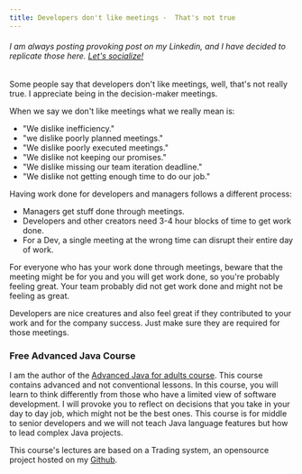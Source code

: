 ```yaml
---
title: Developers don't like meetings -  That's not true
---
```


###### I am always posting provoking post on my Linkedin, and I have decided to replicate those here. [Let's socialize!](https://www.linkedin.com/in/alexsandro-souza-dev)


Some people say that developers don't like meetings, well, that's not really true. I appreciate being in the decision-maker meetings.

When we say we don't like meetings what we really mean is:

- "We dislike inefficiency."
- "we dislike poorly planned meetings."
- "We dislike poorly executed meetings."
- "We dislike not keeping our promises."
- "We dislike missing our team iteration deadline."
- "We dislike not getting enough time to do our job."

Having work done for developers and managers follows a different process:

- Managers get stuff done through meetings.
- Developers and other creators need 3-4 hour blocks of time to get work done.
- For a Dev, a single meeting at the wrong time can disrupt their entire day of work.

For everyone who has your work done through meetings,
beware that the meeting might be for you and you will get work done, so you're probably feeling great. Your team probably did not get work done and might not be feeling as great.

Developers are nice creatures and also feel great if they contributed to your work and for the company success. Just make sure they are required for those meetings.


### Free Advanced Java Course
I am the author of the [Advanced Java for adults course](https://www.udemy.com/course/advanced-java-for-adults/?referralCode=8014CCF0A5A931ADED5F). This course contains advanced and not conventional lessons. In this course, you will learn to think differently from those who have a limited view of software development. I will provoke you to reflect on decisions that you take in your day to day job, which might not be the best ones. This course is for middle to senior developers and we will not teach Java language features but how to lead complex Java projects.

This course's lectures are based on a Trading system, an opensource project hosted on my [Github](https://github.com/apssouza22/trading-system).
